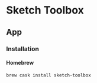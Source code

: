 # Sketch Toolbox

## App

### Installation

#### Homebrew

```sh
brew cask install sketch-toolbox
```
